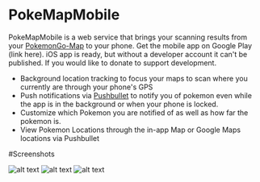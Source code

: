 # PokeMapMobile

PokeMapMobile is a web service that brings your scanning results from your [PokemonGo-Map](https://github.com/PokemonGoMap/PokemonGo-Map) to your phone. Get the mobile app on Google Play (link here). iOS app is ready, but without a developer account it can't be published. If you would like to donate to support development.

* Background location tracking to focus your maps to scan where you currently are through your phone's GPS
* Push notifications via [Pushbullet](https://www.pushbullet.com) to notify you of pokemon even while the app is in the background or when your phone is locked.
* Customize which Pokemon you are notified of as well as how far the pokemon is. 
* View Pokemon Locations through the in-app Map or Google Maps locations via Pushbullet

#Screenshots

![alt text](http://i.imgur.com/FwhscSv.png)
![alt text](http://i.imgur.com/3ZdhtpT.png)
![alt text](http://i.imgur.com/WUbxOQH.png)
